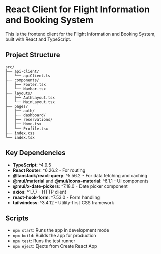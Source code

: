 # React Client for Flight Information and Booking System

This is the frontend client for the Flight Information and Booking System, built with React and TypeScript.

## Project Structure

```
src/
├── api-client/
│   └── apiClient.ts      
├── components/
│   ├── Footer.tsx        
│   └── Navbar.tsx
├── layouts/
│   ├── AuthLayout.tsx        
│   └── MainLayout.tsx          
├── pages/
│   ├── auth/             
│   ├── dashboard/        
│   ├── reservations/     
│   ├── Home.tsx          
│   └── Profile.tsx       
├── index.css             
└── index.tsx             
```

## Key Dependencies

- **TypeScript**: ^4.9.5
- **React Router**: ^6.26.2 - For routing
- **@tanstack/react-query**: ^5.56.2 - For data fetching and caching
- **@mui/material** and **@mui/icons-material**: ^6.1.1 - UI components
- **@mui/x-date-pickers**: ^7.18.0 - Date picker component
- **axios**: ^1.7.7 - HTTP client
- **react-hook-form**: ^7.53.0 - Form handling
- **tailwindcss**: ^3.4.12 - Utility-first CSS framework

## Scripts

- `npm start`: Runs the app in development mode
- `npm build`: Builds the app for production
- `npm test`: Runs the test runner
- `npm eject`: Ejects from Create React App
